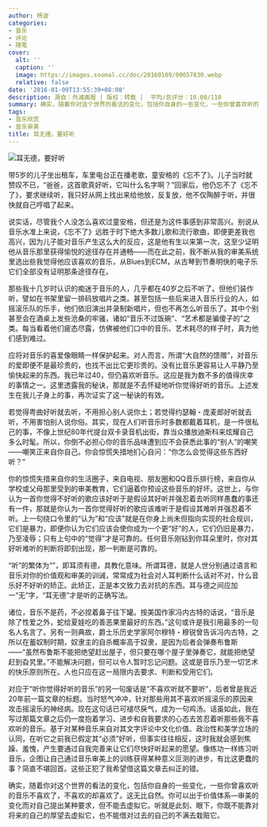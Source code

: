 ```yaml
---
author: 杨波
categories:
- 音乐
- 评论
- 随笔
cover:
  alt: ''
  caption: ''
  image: https://images.soomal.cc/doc/20160109/00057830.webp
  relative: false
date: '2016-01-09T13:55:39+08:00'
description: 源自：外滩画报 | 版权：转载 |  平均/总评分：10.00/110
summary: 确实，随着你对这个世界的看法的变化，包括你自身的一些变化，一些你曾喜欢听的音乐不喜欢了，不喜欢的却喜欢了。这无比自然。你可以出于价值体系―审美的变化而对自己提出某种要求，但不能去虚拟它。听就是此刻、眼下，你既不能靠对将来的自己的厚望去虚拟它，也不能借对过去的自己的不满去栽赃它……
tags:
- 音乐欣赏
- 音乐审美
title: 耳无德，要好听
---
```


![耳无德，要好听](https://images.soomal.cc/doc/20160109/00057830.webp)





带5岁的儿子坐出租车，车里电台正在播老歌，童安格的《忘不了》。儿子当时就赞叹不已，“爸爸，这首歌真好听，它叫什么名字啊？”回家后，他仍忘不了《忘不了》，要求继续听，我只好从网上找出来给他放，反复放，他不仅陶醉于听，并很快就自己哼唱了起来。

说实话，尽管我个人没怎么喜欢过童安格，但还是为这件事感到非常高兴。别说从音乐水准上来说，《忘不了》远胜于时下绝大多数儿歌和流行歌曲，即便更差我也高兴，因为儿子能对音乐产生这么大的反应，这是他有生以来第一次，这至少证明他从音乐那里获得愉悦的途径存在并通畅――而在此之前，我不断从我的审美系统里选出些我觉得他应该喜欢的音乐，从Blues到ECM，从古琴到节奏明快的电子乐它们全部没有证明那条途径存在。

那些我十几岁时认识的痴迷于音乐的人，几乎都在40岁之后不听了。但他们装作听，譬如在书架里留一排码放唱片之类。甚至包括一些后来进入音乐行业的人，如摇滚乐队的乐手，他们依旧演出并录制新唱片，但也不再怎么听音乐了。其中个别甚至会在酒桌上发些沧桑的牢骚，诸如“音乐不过饭碗”、“艺术都是骗傻子的”之类。每当看着他们疲态尽露，仿佛被他们口中的音乐、艺术耗尽的样子时，真为他们感到难过。

应将对音乐的喜爱像眼睛一样保护起来。对人而言，所谓“大自然的馈赠”，对音乐的爱即便不是最珍贵的，也找不出比它更珍贵的。没有比音乐更容易让人平静乃至愉快起来的东西。我已年过40，但仍喜欢听音乐。这应是我为数不多的值得庆幸的事情之一。这里透露我的秘诀，那就是不去怀疑地听你觉得好听的音乐。上述发生在我儿子身上的事，再次证实了这一秘诀的有效。

若觉得粤曲好听就去听，不用担心别人说你土；若觉得约瑟翰・庞麦郎好听就去听，不用害怕别人说你俗。其实，现在人们听音乐时多数都戴着耳机，是一件很私己的事，不像上世纪80年代提台双卡录音机出街，靠当众播放迪斯科来炫耀自己多么时髦。所以，你倒不必担心你的音乐品味遭到应不会获悉此事的“别人”的嘲笑――嘲笑正来自你自己。你会惊慌失措地扪心自问：“你怎么会觉得这些东西好听？”

你的惊慌失措来自你的生活圈子，来自电视、朋友圈和QQ音乐排行榜，来自你从学校或父母那里受到的审美教育，它们逼着你预设这些音乐的好坏。这世上，与你认为一首你觉得不好听的歌应该好听于是假设其好听并强忍着去听同样愚蠢的事还有一件，那就是你认为一首你觉得好听的歌应该难听于是假设其难听并强忍着不听。上一句绕口令里的“认为”和“应该”就是在你身上尚未但指向实现的社会规训，它们是暴力，即便你认为它们应该会使你成为一个更“好”的人，它们仍旧是暴力，乃至凌辱；只有上句中的“觉得”才是可靠的。任何音乐刚钻到你耳朵里时，你对其好听难听的判断将即刻出现，那一判断是可靠的。

“听”的繁体为“”，即耳须有德，具教化意味。所谓耳德，就是人世分别通过语言和音乐对你的价值观和审美的训诫，常常成为社会对人耳判断什么话对不对，什么音乐好不好听的矫正。此矫正，正是本文致力去对抗的东西。耳与德之间应加一“无”字，“耳无德”才是听的正确写法。

诸位，音乐不是药，不必捏着鼻子往下罐。按美国作家冯内古特的话说，“音乐是除了性爱之外，蛇给夏娃吃的善恶果里最好的东西。”这句或许是我引用最多的一句名人名言了。另有一则典故，爵士乐历史学家阿尔穆特・穆锐曾告诉冯内古特，之所以在蓄奴制时期，奴隶主的自杀概率高于奴隶，是因为后者会弹奏布鲁斯――“虽然布鲁斯不能把绝望赶出屋子，但只要在哪个屋子里弹奏它，就能把绝望赶到旮旯里。”不能解决问题，但可以令人暂时忘记问题。这或是音乐乃至一切艺术的快乐原则所在。人也只应在这一局限内去要求、判断和受用它们。

对应于“听你觉得好听的音乐”的另一句废话是“不喜欢听就不要听”，后者曾是我近20年前一篇文章的标题。当时怒气冲冲，针对那些用其不喜欢听摇滚乐的原因来攻击摇滚乐的神经病。现在这句话已可褪尽戾气，成为一句鸡汤。话虽如此，我在写过那篇文章之后仍一度抱着学习、进步和自我要求的心态去苦忍着听那些我不喜欢听的音乐。基于对某种音乐来自对其文字评论中文化价值、政治性和美学立场的认同，在听它之前我已假定其“必须”好听，但事实往往相反，这时我就会感到焦躁、羞愧，产生要通过自我完善来让它们尽快好听起来的愿望。像练功一样练习听音乐，企图让自己通过音乐审美上的训练获得某种意义叵测的进步，有比这更蠢的事？简直不堪回首。这些正犯了我希望借这篇文章去纠正的错。

确实，随着你对这个世界的看法的变化，包括你自身的一些变化，一些你曾喜欢听的音乐不喜欢了，不喜欢的却喜欢了。这无比自然。你可以出于价值体系―审美的变化而对自己提出某种要求，但不能去虚拟它。听就是此刻、眼下，你既不能靠对将来的自己的厚望去虚拟它，也不能借对过去的自己的不满去栽赃它。